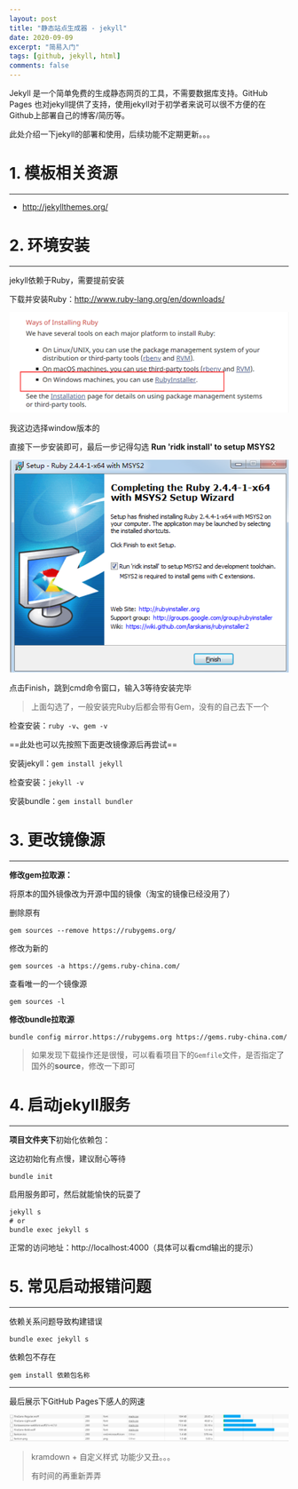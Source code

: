 ```yaml
---
layout: post
title: "静态站点生成器 - jekyll"
date: 2020-09-09
excerpt: "简易入门"
tags: [github, jekyll, html]
comments: false
---
```






Jekyll 是一个简单免费的生成静态网页的工具，不需要数据库支持。GitHub Pages 也对jekyll提供了支持，使用jekyll对于初学者来说可以很不方便的在Github上部署自己的博客/简历等。

此处介绍一下jekyll的部署和使用，后续功能不定期更新。。。



# 1. 模板相关资源

---

- http://jekyllthemes.org/





# 2. 环境安装

---

jekyll依赖于Ruby，需要提前安装

下载并安装Ruby：http://www.ruby-lang.org/en/downloads/

![download RubyInstaller](../images/2020/09/09/001.png)

我这边选择window版本的



直接下一步安装即可，最后一步记得勾选 **Run 'ridk install' to setup MSYS2**

![install ruby](../images/2020/09/09/002.png)



点击Finish，跳到cmd命令窗口，输入3等待安装完毕



> 上面勾选了，一般安装完Ruby后都会带有Gem，没有的自己去下一个


检查安装：`ruby -v`、`gem -v`



==此处也可以先按照下面更改镜像源后再尝试==

安装jekyll：`gem install jekyll`

检查安装：`jekyll -v`



安装bundle：`gem install bundler`



# 3. 更改镜像源

---

**修改gem拉取源：**

将原本的国外镜像改为开源中国的镜像（淘宝的镜像已经没用了）



删除原有

```shell
gem sources --remove https://rubygems.org/
```

修改为新的

```shell
gem sources -a https://gems.ruby-china.com/
```

查看唯一的一个镜像源

```shell
gem sources -l
```



**修改bundle拉取源**

```shell
bundle config mirror.https://rubygems.org https://gems.ruby-china.com/
```



> 如果发现下载操作还是很慢，可以看看项目下的`Gemfile`文件，是否指定了国外的**source**，修改一下即可





# 4. 启动jekyll服务

---

**项目文件夹下**初始化依赖包：

这边初始化有点慢，建议耐心等待

```shell
bundle init
```

启用服务即可，然后就能愉快的玩耍了

```shell
jekyll s
# or
bundle exec jekyll s
```

正常的访问地址：http://localhost:4000（具体可以看cmd输出的提示）





# 5. 常见启动报错问题

---


依赖关系问题导致构建错误

```shell
bundle exec jekyll s
```



依赖包不存在

```shell
gem install 依赖包名称
```







---



最后展示下GitHub Pages下感人的网速

![slow outer internet](../images/2020/09/09/010.png)



> kramdown + 自定义样式 功能少又丑。。。
>
> 有时间的再重新弄弄






